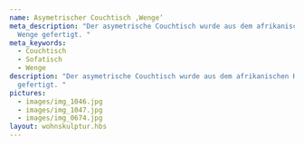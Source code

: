```yaml
---
name: Asymetrischer Couchtisch ,Wenge‘
meta_description: "Der asymetrische Couchtisch wurde aus dem afrikanischen Holz
  Wenge gefertigt. "
meta_keywords:
  - Couchtisch
  - Sofatisch
  - Wenge
description: "Der asymetrische Couchtisch wurde aus dem afrikanischen Holz Wenge
  gefertigt. "
pictures:
  - images/img_1046.jpg
  - images/img_1047.jpg
  - images/img_0674.jpg
layout: wohnskulptur.hbs
---
```


